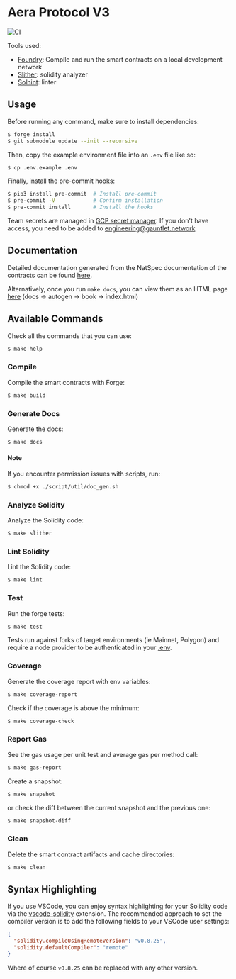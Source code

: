 # Aera Protocol V3

[![CI](https://github.com/aera-finance/aera-contracts-v3/actions/workflows/ci.yml/badge.svg)](https://github.com/aera-finance/aera-contracts-v3/actions/workflows/ci.yml)

Tools used:

- [Foundry](https://github.com/foundry-rs/foundry): Compile and run the smart contracts on a local development network
- [Slither](https://github.com/crytic/slither): solidity analyzer
- [Solhint](https://github.com/protofire/solhint): linter

## Usage

Before running any command, make sure to install dependencies:

```sh
$ forge install
$ git submodule update --init --recursive
```

Then, copy the example environment file into an `.env` file like so:

```sh
$ cp .env.example .env
```

Finally, install the pre-commit hooks:

```sh
$ pip3 install pre-commit  # Install pre-commit
$ pre-commit -V            # Confirm installation
$ pre-commit install       # Install the hooks
```

Team secrets are managed in
[GCP secret manager](https://console.cloud.google.com/security/secret-manager?project=gauntlet-sim). If you don't have
access, you need to be added to engineering@gauntlet.network

## Documentation

Detailed documentation generated from the NatSpec documentation of the contracts can be found [here](./docs/autogen/src/SUMMARY.md).

Alternatively, once you run `make docs`, you can view them as an HTML page [here](./docs/autogen/book/index.html) (docs -> autogen -> book -> index.html)

## Available Commands

Check all the commands that you can use:

```sh
$ make help
```

### Compile

Compile the smart contracts with Forge:

```sh
$ make build
```

### Generate Docs

Generate the docs:

```sh
$ make docs
```

#### Note

If you encounter permission issues with scripts, run:

```sh
$ chmod +x ./script/util/doc_gen.sh
```

### Analyze Solidity

Analyze the Solidity code:

```sh
$ make slither
```

### Lint Solidity

Lint the Solidity code:

```sh
$ make lint
```

### Test

Run the forge tests:

```sh
$ make test
```

Tests run against forks of target environments (ie Mainnet, Polygon) and require a node provider to be authenticated in
your [.env](./.env).

### Coverage

Generate the coverage report with env variables:

```sh
$ make coverage-report
```

Check if the coverage is above the minimum:

```sh
$ make coverage-check
```

### Report Gas

See the gas usage per unit test and average gas per method call:

```sh
$ make gas-report
```

Create a snapshot:

```sh
$ make snapshot
```

or check the diff between the current snapshot and the previous one:

```sh
$ make snapshot-diff
```

### Clean

Delete the smart contract artifacts and cache directories:

```sh
$ make clean
```

## Syntax Highlighting

If you use VSCode, you can enjoy syntax highlighting for your Solidity code via the
[vscode-solidity](https://github.com/juanfranblanco/vscode-solidity) extension. The recommended approach to set the
compiler version is to add the following fields to your VSCode user settings:

```json
{
  "solidity.compileUsingRemoteVersion": "v0.8.25",
  "solidity.defaultCompiler": "remote"
}
```

Where of course `v0.8.25` can be replaced with any other version.
